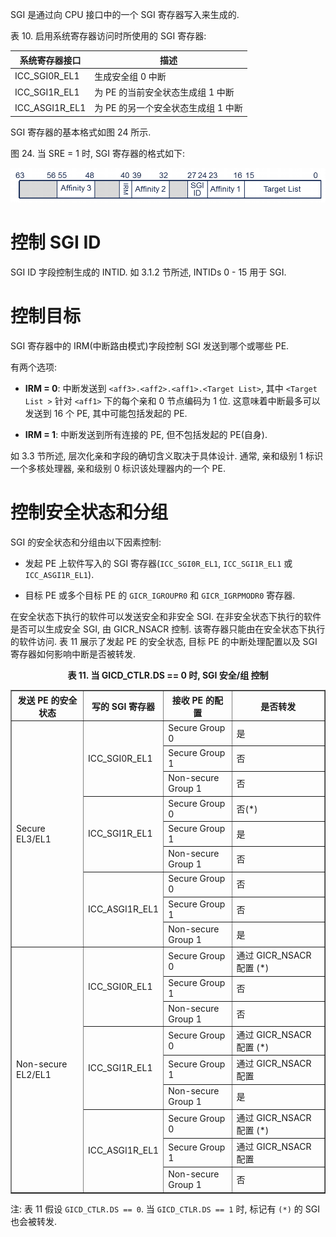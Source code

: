 
SGI 是通过向 CPU 接口中的一个 SGI 寄存器写入来生成的.

表 10. 启用系统寄存器访问时所使用的 SGI 寄存器:

| 系统寄存器接口 | 描述 |
|--|--|
|ICC_SGI0R_EL1 | 生成安全组 0 中断 |
|ICC_SGI1R_EL1 | 为 PE 的当前安全状态生成组 1 中断 |
|ICC_ASGI1R_EL1 | 为 PE 的另一个安全状态生成组 1 中断 |

SGI 寄存器的基本格式如图 24 所示.

图 24. 当 SRE = 1 时, SGI 寄存器的格式如下:

<div align='center'>
<img src="./images/2025-03-01-10-47-40.png"/>
</div>

# 控制 SGI ID

SGI ID 字段控制生成的 INTID. 如 3.1.2 节所述, INTIDs 0 - 15 用于 SGI.

# 控制目标

SGI 寄存器中的 IRM(中断路由模式)字段控制 SGI 发送到哪个或哪些 PE.

有两个选项:

- **IRM = 0**: 中断发送到 `<aff3>.<aff2>.<aff1>.<Target List>`, 其中 `<Target List >` 针对 `<aff1>` 下的每个亲和 0 节点编码为 1 位. 这意味着中断最多可以发送到 16 个 PE, 其中可能包括发起的 PE.

- **IRM = 1**: 中断发送到所有连接的 PE, 但不包括发起的 PE(自身).

如 3.3 节所述, 层次化亲和字段的确切含义取决于具体设计. 通常, 亲和级别 1 标识一个多核处理器, 亲和级别 0 标识该处理器内的一个 PE.

# 控制安全状态和分组

SGI 的安全状态和分组由以下因素控制:

- 发起 PE 上软件写入的 SGI 寄存器(`ICC_SGI0R_EL1`, `ICC_SGI1R_EL1` 或 `ICC_ASGI1R_EL1`).

- 目标 PE 或多个目标 PE 的 `GICR_IGROUPR0` 和 `GICR_IGRPMODR0` 寄存器.

在安全状态下执行的软件可以发送安全和非安全 SGI. 在非安全状态下执行的软件是否可以生成安全 SGI, 由 GICR_NSACR 控制. 该寄存器只能由在安全状态下执行的软件访问. 表 11 展示了发起 PE 的安全状态, 目标 PE 的中断处理配置以及 SGI 寄存器如何影响中断是否被转发.

<div align='center' width="100%">
<caption><b>表 11. 当 GICD_CTLR.DS == 0 时, SGI 安全/组 控制</b></caption>
<table border="1">
<tr>
  <th>发送 PE 的安全状态</th>
  <th>写的 SGI 寄存器</th>
  <th>接收 PE 的配置</th>
  <th>是否转发</th>
</tr>
<tr>
  <td rowspan="9">Secure EL3/EL1</td>
  <td rowspan="3">ICC_SGI0R_EL1</td>
  <td>Secure Group 0</td>
  <td>是</td>
</tr>
<tr>
  <td>Secure Group 1</td>
  <td>否</td>
</tr>
<tr>
  <td>Non-secure Group 1</td>
  <td>否</td>
</tr>
<tr>
  <td rowspan="3">ICC_SGI1R_EL1</td>
  <td>Secure Group 0</td>
  <td>否(*)</td>
</tr>
<tr>
  <td>Secure Group 1</td>
  <td>是</td>
</tr>
<tr>
  <td>Non-secure Group 1</td>
  <td>否</td>
</tr>
<tr>
  <td rowspan="3">ICC_ASGI1R_EL1</td>
  <td>Secure Group 0</td>
  <td>否</td>
</tr>
<tr>
  <td>Secure Group 1</td>
  <td>否</td>
</tr>
<tr>
  <td>Non-secure Group 1</td>
  <td>是</td>
</tr>
<tr>
  <td rowspan="9">Non-secure EL2/EL1</td>
  <td rowspan="3">ICC_SGI0R_EL1</td>
  <td>Secure Group 0</td>
  <td>通过 GICR_NSACR 配置 (*)</td>
</tr>
<tr>
  <td>Secure Group 1</td>
  <td>否</td>
</tr>
<tr>
  <td>Non-secure Group 1</td>
  <td>否</td>
</tr>
<tr>
  <td rowspan="3">ICC_SGI1R_EL1</td>
  <td>Secure Group 0</td>
  <td>通过 GICR_NSACR 配置 (*)</td>
</tr>
<tr>
  <td>Secure Group 1</td>
  <td>通过 GICR_NSACR 配置</td>
</tr>
<tr>
  <td>Non-secure Group 1</td>
  <td>是</td>
</tr>
<tr>
  <td rowspan="3">ICC_ASGI1R_EL1</td>
  <td>Secure Group 0</td>
  <td>通过 GICR_NSACR 配置 (*)</td>
</tr>
<tr>
  <td>Secure Group 1</td>
  <td>通过 GICR_NSACR 配置</td>
</tr>
<tr>
  <td>Non-secure Group 1</td>
  <td>否</td>
</tr>
</table>
</div>

注: 表 11 假设 `GICD_CTLR.DS == 0`. 当 `GICD_CTLR.DS == 1` 时, 标记有 `(*)` 的 SGI 也会被转发.
